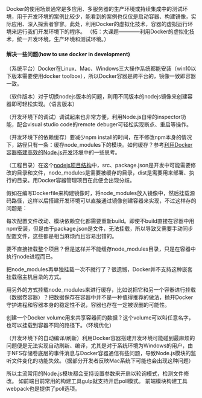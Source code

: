 

Docker的使用场景通常是多应用、多服务器的生产环境或持续集成中的测试环境，用于开发环境的案例比较少，能看到的案例也仅仅是启动容器、构建镜像，实际应用、深入探索者寥寥。此处，利用Docker的虚拟化技术，容器的虚拟运行环境来运行我们开发环境下的程序。
（拓：大课题————利用Docker的虚拟化技术，统一开发环境，生产环境和测试环境。）


#### 解决一些问题(how to use docker in development)

（系统平台）Docker在Linux、Mac、Windows三大操作系统都能安装（win10以下版本需要使用docker toolbox），所以Docker容器是跨平台的，镜像一致即容器一致。

（软件版本）对于切换nodejs版本的问题，利用不同版本的nodejs镜像来创建容器即可轻松实现。（语言版本）

（开发环境下的调试）调试起来也非常方便，利用Node.js自带的inspector功能，配合visual studio code的remote debuger可轻松实现断点、重启等操作。

（开发环境下的依赖缓存）要减少npm install的时间，在不修改npm本身的情况下，路径只有一条：缓存node_modules下的模块。如何缓存？参考[利用Docker容器搭建高效的Node.js开发环境](https://www.imooc.com/article/19840)中的一些思考。


（工程目录）在这个[nodejs项目结构](./projet-dir-construtor.md)中，src、package.json是开发中可能需要修改的目录和文件，node_modules是需要被缓存的目录，dist是需要用来部署、执行的目录。用Docker容器管理项目在此便会出现分歧。

假如在编写Dockerfile来构建镜像时，将node_modules放入镜像中，然后挂载源码路径，这样以后搭建开发环境可以直接通过镜像创建容器来实现，不过这样存的问题是：


每次配置文件改动、模块依赖变化都需要重新build。即使不build直接在容器中用npm安装，但是由于package.json是文件，无法挂载，所以导致又需要手动同步配置文件，这些都是相当麻烦而且容易出错的。

要不直接挂载整个项目？但是这样并不能缓存node_modules目录，只是在容器中执行node进程而已。

把node_modules再单独挂载一次不就行了？很遗憾，Docker并不支持这种嵌套挂载宿主机目录的方式。

用另外的方式挂载node_modules来进行缓存，比如说把它和另一个容器进行挂载（数据卷容器）？把数据保存在容器中并不是一种值得推荐的做法，抛开Docker守护进程和容器本身的稳定性不说，容器也存在一定被误删的可能性。

创建一个Docker volume用来共享容器间的数据？这个volume可以叫任意名字，也可以挂载到容器不同的路径下。（环境优化）

（开发环境下的自动编译/刷新）利用Docker容器搭建开发环境可能碰到最麻烦的问题便是无法实现自动刷新、编译，尤其是对于系统环境为Windows的用户，由于NFS存储卷底层的事件消息与Docker容器通信有些问题，导致Node.js模块的监听文件变化的功能失效。（据部分开发者反映Mac系统下可能也会出现这种问题）

所以主流常用的Node.js模块都会支持设置参数来开启以轮询模式，检测文件修改。
如前端目前常用的构建工具gulp就支持开启poll模式。
前端模块构建工具webpack也是提供了poll选项。

